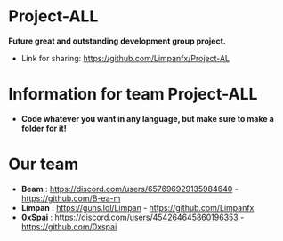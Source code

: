 # Project-ALL

**Future great and outstanding development group project.**

- Link for sharing: https://github.com/Limpanfx/Project-AL
# Information for team Project-ALL

- **Code whatever you want in any language, but make sure to make a folder for it!**

# Our team

- **Beam** : https://discord.com/users/657696929135984640 - https://github.com/B-ea-m
- **Limpan** : https://guns.lol/Limpan - https://github.com/Limpanfx
- **0xSpai** :  https://discord.com/users/454264645860196353 - https://github.com/0xspai

